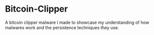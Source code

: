 # Bitcoin-Clipper
A bitcoin clipper malware I made to showcase my understanding of how malwares work and the persistence techniques they use.
